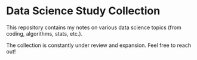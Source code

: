 # Data Science Study Collection

This repository contains my notes on various data science topics (from coding, algorithms, stats, etc.).

The collection is constantly under review and expansion. Feel free to reach out!